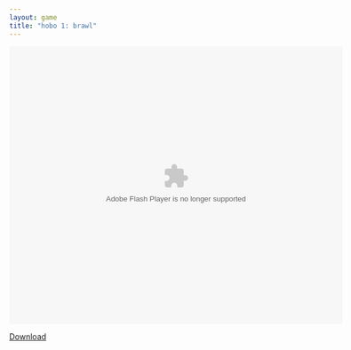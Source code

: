 ```yaml
---
layout: game
title: "hobo 1: brawl"
---
```


<object width="100" height="100">
    <embed src="Hobo.swf" flashvars="" base="" quality="high" allowscriptaccess="always" allowfullscreen="true" bgcolor="" wmode="window" width="600" height="500" type="application/x-shockwave-flash" pluginspage="http://www.macromedia.com/go/getflashplayer">
</object>

<br>

<a href="Hobo.swf" download class="btn btn-secondary">Download</a>
